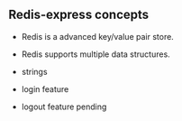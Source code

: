 ## Redis-express concepts

- Redis is a advanced key/value pair store.
- Redis supports multiple data structures.

- strings
- login feature
- logout feature pending